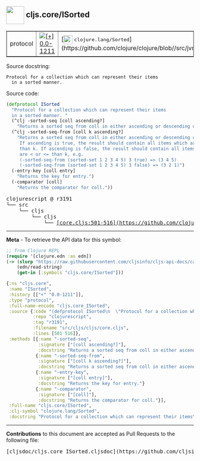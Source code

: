 ## <img width="48px" valign="middle" src="http://i.imgur.com/Hi20huC.png"> cljs.core/ISorted

 <table border="1">
<tr>

<td>protocol</td>
<td><a href="https://github.com/cljsinfo/cljs-api-docs/tree/0.0-1211"><img valign="middle" alt="[+] 0.0-1211" src="https://img.shields.io/badge/+-0.0--1211-lightgrey.svg"></a> </td>
<td>
[<img height="24px" valign="middle" src="http://i.imgur.com/1GjPKvB.png"> <samp>clojure.lang/Sorted</samp>](https://github.com/clojure/clojure/blob//src/jvm/clojure/lang/Sorted.java)
</td>
</tr>
</table>





Source docstring:

```
Protocol for a collection which can represent their items
  in a sorted manner. 
```

Source code:

```clj
(defprotocol ISorted
  "Protocol for a collection which can represent their items
  in a sorted manner. "
  (^clj -sorted-seq [coll ascending?]
    "Returns a sorted seq from coll in either ascending or descending order.")
  (^clj -sorted-seq-from [coll k ascending?]
    "Returns a sorted seq from coll in either ascending or descending order.
     If ascending is true, the result should contain all items which are > or >=
     than k. If ascending is false, the result should contain all items which
     are < or <= than k, e.g.
     (-sorted-seq-from (sorted-set 1 2 3 4 5) 3 true) => (3 4 5)
     (-sorted-seq-from (sorted-set 1 2 3 4 5) 3 false) => (3 2 1)")
  (-entry-key [coll entry]
    "Returns the key for entry.")
  (-comparator [coll]
    "Returns the comparator for coll."))
```

 <pre>
clojurescript @ r3191
└── src
    └── cljs
        └── cljs
            └── <ins>[core.cljs:501-516](https://github.com/clojure/clojurescript/blob/r3191/src/cljs/cljs/core.cljs#L501-L516)</ins>
</pre>


---

__Meta__ - To retrieve the API data for this symbol:

```clj
;; from Clojure REPL
(require '[clojure.edn :as edn])
(-> (slurp "https://raw.githubusercontent.com/cljsinfo/cljs-api-docs/catalog/cljs-api.edn")
    (edn/read-string)
    (get-in [:symbols "cljs.core/ISorted"]))
```

```clj
{:ns "cljs.core",
 :name "ISorted",
 :history [["+" "0.0-1211"]],
 :type "protocol",
 :full-name-encode "cljs.core_ISorted",
 :source {:code "(defprotocol ISorted\n  \"Protocol for a collection which can represent their items\n  in a sorted manner. \"\n  (^clj -sorted-seq [coll ascending?]\n    \"Returns a sorted seq from coll in either ascending or descending order.\")\n  (^clj -sorted-seq-from [coll k ascending?]\n    \"Returns a sorted seq from coll in either ascending or descending order.\n     If ascending is true, the result should contain all items which are > or >=\n     than k. If ascending is false, the result should contain all items which\n     are < or <= than k, e.g.\n     (-sorted-seq-from (sorted-set 1 2 3 4 5) 3 true) => (3 4 5)\n     (-sorted-seq-from (sorted-set 1 2 3 4 5) 3 false) => (3 2 1)\")\n  (-entry-key [coll entry]\n    \"Returns the key for entry.\")\n  (-comparator [coll]\n    \"Returns the comparator for coll.\"))",
          :repo "clojurescript",
          :tag "r3191",
          :filename "src/cljs/cljs/core.cljs",
          :lines [501 516]},
 :methods [{:name "-sorted-seq",
            :signature ["[coll ascending?]"],
            :docstring "Returns a sorted seq from coll in either ascending or descending order."}
           {:name "-sorted-seq-from",
            :signature ["[coll k ascending?]"],
            :docstring "Returns a sorted seq from coll in either ascending or descending order.\n     If ascending is true, the result should contain all items which are > or >=\n     than k. If ascending is false, the result should contain all items which\n     are < or <= than k, e.g.\n     (-sorted-seq-from (sorted-set 1 2 3 4 5) 3 true) => (3 4 5)\n     (-sorted-seq-from (sorted-set 1 2 3 4 5) 3 false) => (3 2 1)"}
           {:name "-entry-key",
            :signature ["[coll entry]"],
            :docstring "Returns the key for entry."}
           {:name "-comparator",
            :signature ["[coll]"],
            :docstring "Returns the comparator for coll."}],
 :full-name "cljs.core/ISorted",
 :clj-symbol "clojure.lang/Sorted",
 :docstring "Protocol for a collection which can represent their items\n  in a sorted manner. "}

```

---

__Contributions__ to this document are accepted as Pull Requests to the following file:

 <pre>
[cljsdoc/cljs.core_ISorted.cljsdoc](https://github.com/cljsinfo/cljs-api-docs/blob/master/cljsdoc/cljs.core_ISorted.cljsdoc)
</pre>

